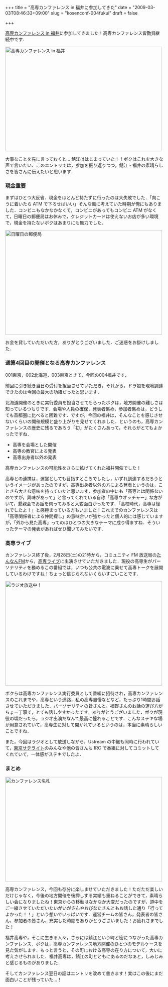 +++
title = "高専カンファレンス in 福井に参加してきた"
date = "2009-03-03T08:46:33+09:00"
slug = "kosenconf-004fukui"
draft = false

+++

<p><a href="http://kosenconf.jp/?%E9%AB%98%E5%B0%82%E3%82%AB%E3%83%B3%E3%83%95%E3%82%A1%E3%83%AC%E3%83%B3%E3%82%B9%20in%20%E7%A6%8F%E4%BA%95" title="高専カンファレンス in 福井 - 高専カンファレンス Wiki">高専カンファレンス in 福井</a>に参加してきました！高専カンファレンス皆勤賞継続中です．</p>
<p><a href="http://www.flickr.com/photos/june29/3318499557/" title="高専カンファレンス in 福井 by june29, on Flickr"><img src="http://farm4.static.flickr.com/3175/3318499557_78517b1be9.jpg" width="500" height="333" alt="高専カンファレンス in 福井" /></a></p>
<p>大事なことを先に言っておくと… 鯖江ははじまっていた！！ボクはこれを大きな声で言いたい．このエントリでは，参加を振り返りつつ，鯖江・福井の素晴らしさを皆さんに伝えたいと思います．</p>
<h3>現金重要</h3>
<p>まずはひとつ大反省．現金をほとんど持たずに行ったのは大失敗でした．「向こうに着いたら ATM で下ろせばいい」そんな風に考えていた時期が俺にもありました．コンビニもなかなかなくて，コンビニがあってもコンビニ ATM がなくて，日曜日の郵便局はお休みで，クレジットカードは使えないお店が多い環境で，現金を持たないボクはあまりにも無力でした．</p>
<p><a href="http://www.flickr.com/photos/june29/3318726365/" title="日曜日の郵便局 by june29, on Flickr"><img src="http://farm4.static.flickr.com/3436/3318726365_f58fcb2e83.jpg" width="500" height="333" alt="日曜日の郵便局" /></a></p>
<p>お金を貸していただいた方，ありがとうございました．ご迷惑をお掛けしました．</p>
<h3>通算4回目の開催となる高専カンファレンス</h3>
<p>001東京，002北海道，003東京ときて，今回の004福井です．</p>
<p>前回に引き続き当日の受付を担当させていただき，それから，ドラ娘を現地調達できたのは今回の最大の功績だったと思います．</p>
<p>北海道開催のときに実行委員を担当させてもらったボクは，地方開催の難しさは知っているつもりです．会場や人員の確保，発表者集め，参加者集めは，どうしても首都圏に比べると困難です．ですが，今回の福井は，そんなことを感じさせないくらいの開催規模と盛り上がりを見せてくれました．というのも，高専カンファレンスの歴史に残るであろう「初」がたくさんあって，それらがとてもよかったですね．</p>
<ul>
<li>高専を会場とした開催</li>
<li>高専の教官による発表</li>
<li>高専出身者以外の発表</li>
</ul>
<p>高専カンファレンスの可能性をさらに拡げてくれた福井開催でした！</p>
<p>高専との連携は，運営としても目指すところでしたし，いずれ到達するだろうというイメージがあったのですが，高専出身者以外の方による発表というのは，ことさら大きな意味を持っていたと思います．参加者の中にも「高専とは関係ないのですが，興味があって」と言ってくれている自称「高専ウオッチャー」な方がいて，懇親会でお話を伺ってみると大変面白かったです．「高校時代，高専は憧れでしたよ！」と感極まっている方もいました！これまでのカンファレンスは「高専関係者による仲間探し」の意味合いが強かったと個人的には感じていますが，「外から見た高専」ってのはひとつの大きなテーマに成り得ますね．そういったテーマの発表があればぜひ聞いてみたいです．</p>
<h3>高専ライブ</h3>
<p>カンファレンス終了後，2月28日(土)の21時から，コミュニティ FM 放送局の<a href="http://tannan.fm/index.html" title="たんなんFM 79.1MHz FM放送局 NPO法人たんなん夢レディオ">たんなんFM</a>から，<a href="http://www.ei.fukui-nct.ac.jp/~h_nishi/radio_detail.html" title="高専ライブ">高専ライブ</a>に出演させていただきました．現役の高専生がパーソナリティを務めるこの番組では，いつも公共の電波に乗せて高専トークを展開しているわけですね！ちょっと信じられないくらいすごいことです．</p>
<p><a href="http://www.flickr.com/photos/june29/3319502584/" title="ラジオ放送中！ by june29, on Flickr"><img src="http://farm4.static.flickr.com/3442/3319502584_5a3bd91ae1.jpg" width="500" height="333" alt="ラジオ放送中！" /></a></p>
<p>ボクらは高専カンファレンス実行委員として番組に招待され，高専カンファレンスのこれまでや，高専という進路，私の高専自慢などなど，たっぷり1時間お話させていただきました．パーソナリティの皆さんと，福野さんのお話の運び方がちょー丁寧で，とても話しやすかったです．ありがとうございました．ボクが現役の頃だったら，ラジオ出演だなんて最高に憧れることです．こんなステキな場が用意されていて，高専生に対して開かれているというのは，本当に素晴らしいことですね．</p>
<p>また，今回はラジオとして放送しながら，Ustream の中継も同時に行われていて，<a href="http://atnd.org/events/393" title="高専カンファレンスin福井 東京サテライト : ATND">東京サテライト</a>のみんなや他の皆さんも IRC で番組に対してコミットしてくれていて，一体感がステキでしたよ．</p>
<h3>まとめ</h3>
<p><a href="http://www.flickr.com/photos/june29/3319504768/" title="カンファレンス名札 by june29, on Flickr"><img src="http://farm4.static.flickr.com/3538/3319504768_8927dcbf9c.jpg" width="500" height="333" alt="カンファレンス名札" /></a></p>
<p>高専カンファレンス，今回も存分に楽しませていただきました！ただただ楽しいだけじゃなく，今後の地方開催を後押しする実績も重ねることができて，素晴らしい会になりましたね！東京からの移動はなかなか大変だったのですが，道中をご一緒させていただいたいがいがさんやおびなたさんともお話した通り「行ってよかった！！」という想いでいっぱいです．運営チームの皆さん，発表者の皆さん，参加者の皆さん，充実した時間をありがとうございました！お疲れさまでした！</p>
<p>福井高専や，そこに生きる人々，さらには鯖江という町と密につながった高専カンファレンス．ボクは，高専カンファレンス地方開催のひとつのモデルケースを見た気がします．もっと言うと，その町における高専の在り方について，大いに考えさせられました．福井高専は，鯖江の町とともにあるのだなぁと，しみじみと感じるものがありました．</p>
<p>そしてカンファレンス翌日の話はエントリを改めて書きます！実はこの後にまだ面白いことが残っていた…！</p>
